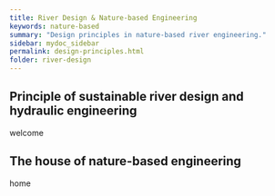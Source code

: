 ```yaml
---
title: River Design & Nature-based Engineering
keywords: nature-based
summary: "Design principles in nature-based river engineering."
sidebar: mydoc_sidebar
permalink: design-principles.html
folder: river-design
---
```




## Principle of sustainable river design and hydraulic engineering
welcome

## The house of nature-based engineering
home